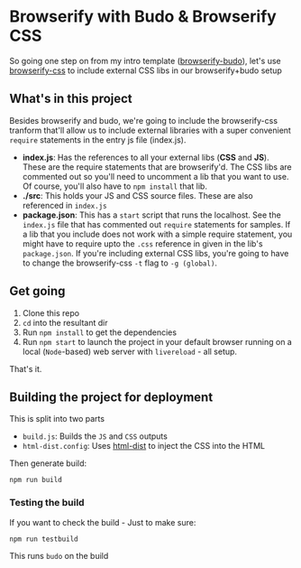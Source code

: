 # Browserify with Budo & Browserify CSS
So going one step on from my intro template ([browserify-budo](https://github.com/peterbarraud/rapo-browserify-budo)), let's use [browserify-css](https://github.com/cheton/browserify-css) to include external CSS libs in our browserify+budo setup

## What's in this project
Besides browserify and budo, we're going to include the browserify-css tranform that'll allow us to include external libraries with a super convenient `require` statements in the entry js file (index.js).
* **index.js**: Has the references to all your external libs (**CSS** and **JS**). These are the require statements that are browserify'd. The CSS libs are commented out so you'll need to uncomment a lib that you want to use. Of course, you'll also have to `npm install` that lib.
* **./src**: This holds your JS and CSS source files. These are also referenced in `index.js`
* **package.json**: This has a `start` script that runs the localhost. See the `index.js` file that has commented out `require` statements for samples. If a lib that you include does not work with a simple require statement, you might have to require upto the `.css` reference in given in the lib's `package.json`. If you're including external CSS libs, you're going to have to change the browserify-css `-t` flag to `-g (global)`.

## Get going
1. Clone this repo
2. `cd` into the resultant dir
3. Run `npm install` to get the dependencies
4. Run `npm start` to launch the project in your default browser running on a local (`Node`-based) web server with `livereload` - all setup.

That's it.

## Building the project for deployment
This is split into two parts
* `build.js`: Builds the `JS` and `CSS` outputs
* `html-dist.config`: Uses [html-dist](https://www.npmjs.com/package/html-dist) to inject the CSS into the HTML

Then generate build:
```
npm run build
```
### Testing the build
If you want to check the build - Just to make sure:
```
npm run testbuild
```
This runs `budo` on the build